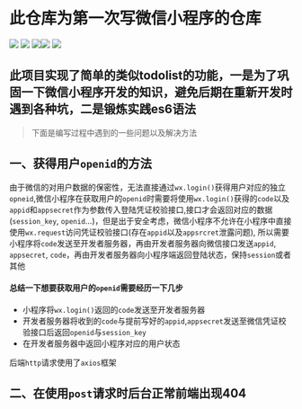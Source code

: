 # 此仓库为第一次写微信小程序的仓库

  ![](https://img.shields.io/badge/npm-6.13.4-orange) ![](https://img.shields.io/badge/pm2-4.2.3-brightgreen)  ![](https://img.shields.io/badge/node-v12.15.0-blue)![](https://img.shields.io/badge/weChat-v1.03-green)   ![](https://img.shields.io/badge/nginx-1.6.1-brightgreen)

## 此项目实现了简单的类似todolist的功能，一是为了巩固一下微信小程序开发的知识，避免后期在重新开发时遇到各种坑，二是锻炼实践es6语法

> 下面是编写过程中遇到的一些问题以及解决方法
## 一、获得用户`openid`的方法

由于微信的对用户数据的保密性，无法直接通过`wx.login()`获得用户对应的独立`opneid`,微信小程序在获取用户的`openid`时需要将使用`wx.login()`获得的`code`以及`appid`和`appsecret`作为参数传入登陆凭证校验接口,接口才会返回对应的数据(`session_key`, `openid`...)，但是出于安全考虑，微信小程序不允许在小程序中直接使用`wx.request`访问凭证校验接口(存在`appid`以及`appsrcret`泄露问题), 所以需要小程序将`code`发送至开发者服务器，再由开发者服务器向微信接口发送`appid`, `appsecret`, `code`，再由开发者服务器向小程序端返回登陆状态，保持`session`或者其他

#### 总结一下想要获取用户的`openid`需要经历一下几步

 - 小程序将`wx.login()`返回的`code`发送至开发者服务器
 - 开发者服务器将收到的`code`与提前写好的`appid`,`appsecret`发送至微信凭证校验接口后返回`openid`与`session_key`
- 在开发者服务器中返回小程序对应的用户状态

后端`http`请求使用了`axios`框架



## 二、在使用`post`请求时后台正常前端出现404



